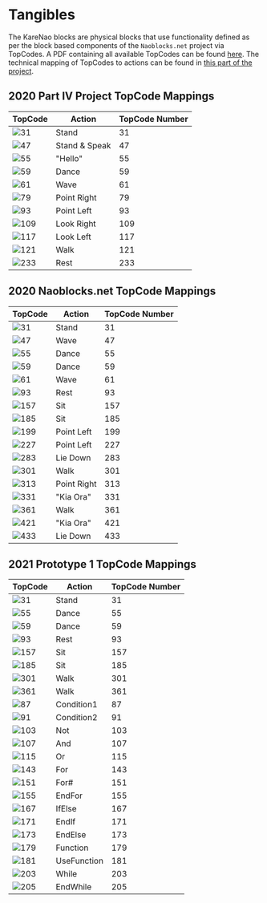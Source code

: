 # Tangibles

The KareNao blocks are physical blocks that use functionality defined as per the block based components of the `Naoblocks.net` project via TopCodes. A PDF containing all available TopCodes can be found [here](./images/tangibles/topcodes.pdf). The technical mapping of TopCodes to actions can be found in [this part of the project](../client/src/app/tangible-editor/tangible-editor.component.ts).

## 2020 Part IV Project TopCode Mappings

| TopCode | Action | TopCode Number |
|---------|--------|----------------|
| ![31](./images/tangibles/31.png) | Stand | 31 |
| ![47](./images/tangibles/47.png) | Stand & Speak | 47 |
| ![55](./images/tangibles/55.png) | "Hello" | 55 |
| ![ 59](./images/tangibles/59.png) | Dance | 59 |
| ![61](./images/tangibles/61.png) | Wave | 61 |
| ![79](./images/tangibles/79.png) | Point Right | 79 |
| ![93](./images/tangibles/93.png) | Point Left | 93 |
| ![109](./images/tangibles/109.png) | Look Right | 109 |
| ![117](./images/tangibles/117.png) | Look Left | 117 |
| ![121](./images/tangibles/121.png) | Walk | 121 |
| ![233](./images/tangibles/233.png) | Rest | 233 |

## 2020 Naoblocks.net TopCode Mappings

| TopCode | Action | TopCode Number |
|---------|--------|----------------|
| ![31](./images/tangibles/31.png) | Stand | 31 |
| ![47](./images/tangibles/47.png) | Wave | 47 |
| ![55](./images/tangibles/55.png) | Dance | 55 |
| ![59](./images/tangibles/59.png) | Dance | 59 |
| ![61](./images/tangibles/61.png) | Wave | 61 |
| ![93](./images/tangibles/93.png) | Rest | 93 |
| ![157](./images/tangibles/157.png) | Sit | 157 |
| ![185](./images/tangibles/185.png) | Sit | 185 |
| ![199](./images/tangibles/199.png) | Point Left | 199 |
| ![227](./images/tangibles/227.png) | Point Left | 227 |
| ![283](./images/tangibles/283.png) | Lie Down | 283 |
| ![301](./images/tangibles/301.png) | Walk | 301 |
| ![313](./images/tangibles/313.png) | Point Right | 313 |
| ![331](./images/tangibles/331.png) | "Kia Ora" | 331 |
| ![361](./images/tangibles/361.png) | Walk | 361 |
| ![421](./images/tangibles/421.png) | "Kia Ora" | 421 |
| ![433](./images/tangibles/433.png) | Lie Down | 433 |

## 2021 Prototype 1 TopCode Mappings

| TopCode | Action | TopCode Number |
|---------|--------|----------------|
| ![31](./images/tangibles/31.png) | Stand | 31 |
| ![55](./images/tangibles/55.png) | Dance | 55 |
| ![59](./images/tangibles/59.png) | Dance | 59 |
| ![93](./images/tangibles/93.png) | Rest | 93 |
| ![157](./images/tangibles/157.png) | Sit | 157 |
| ![185](./images/tangibles/185.png) | Sit | 185 |
| ![301](./images/tangibles/301.png) | Walk | 301 |
| ![361](./images/tangibles/361.png) | Walk | 361 |
| ![87](./images/tangibles/87.png) | Condition1 | 87 |
| ![91](./images/tangibles/91.png) | Condition2 | 91 |
| ![103](./images/tangibles/103.png) | Not | 103 |
| ![107](./images/tangibles/107.png) | And | 107 |
| ![115](./images/tangibles/115.png) | Or | 115 |
| ![143](./images/tangibles/143.png) | For | 143 |
| ![151](./images/tangibles/151.png) | For# | 151 |
| ![155](./images/tangibles/155.png) | EndFor | 155 |
| ![167](./images/tangibles/167.png) | IfElse | 167 |
| ![171](./images/tangibles/171.png) | EndIf | 171 |
| ![173](./images/tangibles/173.png) | EndElse | 173 |
| ![179](./images/tangibles/179.png) | Function | 179 |
| ![181](./images/tangibles/181.png) | UseFunction | 181 |
| ![203](./images/tangibles/203.png) | While | 203 |
| ![205](./images/tangibles/205.png) | EndWhile | 205 |
